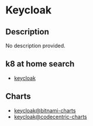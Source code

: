# Keycloak

## Description

No description provided.

## k8 at home search

- [keycloak](https://nanne.dev/k8s-at-home-search/#/keycloak)

## Charts

- [keycloak@bitnami-charts](https://charts.bitnami.com/bitnami/)
- [keycloak@codecentric-charts](https://codecentric.github.io/helm-charts/)
